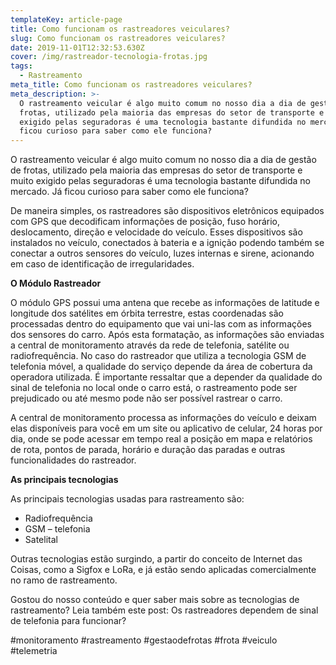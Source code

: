 ```yaml
---
templateKey: article-page
title: Como funcionam os rastreadores veiculares?
slug: Como funcionam os rastreadores veiculares?
date: 2019-11-01T12:32:53.630Z
cover: /img/rastreador-tecnologia-frotas.jpg
tags:
  - Rastreamento
meta_title: Como funcionam os rastreadores veiculares?
meta_description: >-
  O rastreamento veicular é algo muito comum no nosso dia a dia de gestão de
  frotas, utilizado pela maioria das empresas do setor de transporte e muito
  exigido pelas seguradoras é uma tecnologia bastante difundida no mercado. Já
  ficou curioso para saber como ele funciona?
---
```

O rastreamento veicular é algo muito comum no nosso dia a dia de gestão de frotas, utilizado pela maioria das empresas do setor de transporte e muito exigido pelas seguradoras é uma tecnologia bastante difundida no mercado. Já ficou curioso para saber como ele funciona?

De maneira simples, os rastreadores são dispositivos eletrônicos equipados com GPS que decodificam informações de posição, fuso horário, deslocamento, direção e velocidade do veículo. Esses dispositivos são instalados no veículo, conectados à bateria e a ignição podendo também se conectar a outros sensores do veículo, luzes internas e sirene, acionando em caso de identificação de irregularidades. 

**O Módulo Rastreador**

O módulo GPS possui uma antena que recebe as informações de latitude e longitude dos satélites em órbita terrestre, estas coordenadas são processadas dentro do equipamento que vai uni-las com as informações dos sensores do carro. Após esta formatação, as informações são enviadas a central de monitoramento através da rede de telefonia, satélite ou radiofrequência. No caso do rastreador que utiliza a tecnologia GSM de telefonia móvel, a qualidade do serviço depende da área de cobertura da operadora utilizada. É importante ressaltar que a depender da qualidade do sinal de telefonia no local onde o carro está, o rastreamento pode ser prejudicado ou até mesmo pode não ser possível rastrear o carro. 

A central de monitoramento processa as informações do veículo e deixam elas disponíveis para você em um site ou aplicativo de celular, 24 horas por dia, onde se pode acessar em tempo real a posição em mapa e relatórios de rota, pontos de parada, horário e duração das paradas e outras funcionalidades do rastreador. 

**As principais tecnologias**

As principais tecnologias usadas para rastreamento são:

* Radiofrequência
* GSM – telefonia
* Satelital

Outras tecnologias estão surgindo, a partir do conceito de Internet das Coisas, como a Sigfox e LoRa, e já estão sendo aplicadas comercialmente no ramo de rastreamento.

Gostou do nosso conteúdo e quer saber mais sobre as tecnologias de rastreamento? Leia também este post: Os rastreadores dependem de sinal de telefonia para funcionar? 

\#monitoramento #rastreamento #gestaodefrotas #frota #veiculo #telemetria
